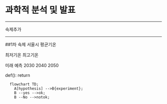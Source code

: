 # 과학적 분석 및 발표
----






숙제추가

----
##1차 숙제
서울시 평균기온

최저기온 최고기온

미래 예측 2030 2040 2050


def():
  return


```mermaid
  flowchart TD;
    A[hypothesis] -->B{experiment};
    B --yes -->ok;
    B --No -->notok;
```
